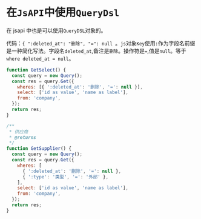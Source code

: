 # 在`JsAPI`中使用`QueryDsl`

在 jsapi 中也是可以使用`QueryDSL`对象的。

代码：`{ ":deleted_at": "删除", "=": null `。`js`对象`Key`使用`:`作为字段名前缀是一种简化写法。字段名`deleted_at`,备注是`删除`。操作符是`=`,值是`null`。等于`where deleted_at = null`。

```js
function GetSelect() {
  const query = new Query();
  const res = query.Get({
    wheres: [{ ':deleted_at': '删除', '=': null }],
    select: ['id as value', 'name as label'],
    from: 'company',
  });
  return res;
}

/**
 * 供应商
 * @returns
 */
function GetSupplier() {
  const query = new Query();
  const res = query.Get({
    wheres: [
      { ':deleted_at': '删除', '=': null },
      { ':type': '类型', '=': '外部' },
    ],
    select: ['id as value', 'name as label'],
    from: 'company',
  });
  return res;
}
```
